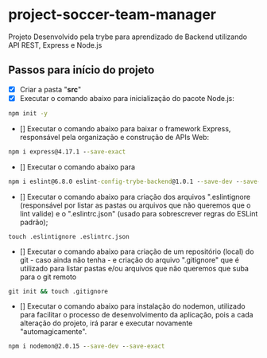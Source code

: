 # project-soccer-team-manager

Projeto Desenvolvido pela trybe para aprendizado de Backend utilizando API REST, Express e Node.js

## Passos para início do projeto

- [x] Criar a pasta "**src**"
- [x] Executar o comando abaixo para inicialização do pacote Node.js:

```cmd
npm init -y
```

- [] Executar o comando abaixo para baixar o framework Express, responsável pela organização e construção de APIs Web:

```cmd
npm i express@4.17.1 --save-exact
```

- [] Executar o comando abaixo para

```cmd
npm i eslint@6.8.0 eslint-config-trybe-backend@1.0.1 --save-dev --save-exact
```

- [] Executar o comando abaixo para criação dos arquivos ".eslintignore (responsável por listar as pastas ou arquivos que não queremos que o lint valide) e o ".eslintrc.json" (usado para sobrescrever regras do ESLint padrão);

```cdm
touch .eslintignore .eslintrc.json
```

- [] Executar o comando abaixo para criação de um repositório (local) do git - caso ainda não tenha - e criação do arquivo ".gitignore" que é utilizado para listar pastas e/ou arquivos que não queremos que suba para o git remoto

```cmd
git init && touch .gitignore
```

- [] Executar o comando abaixo para instalação do nodemon, utilizado para facilitar o processo de desenvolvimento da aplicação, pois a cada alteração do projeto, irá parar e executar novamente "automagicamente".

```cmd
npm i nodemon@2.0.15 --save-dev --save-exact
```

